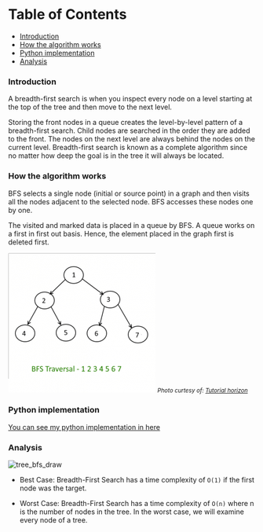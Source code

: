 # Table of Contents

- [Introduction](#introduction)
- [How the algorithm works](#how-the-algorithm-works)
- [Python implementation](#python-implementation)
- [Analysis](#analysis)


### Introduction
A breadth-first search is when you inspect every node on a level starting at the top of the tree and then move to the next level. 

Storing the front nodes in a queue creates the level-by-level pattern of a breadth-first search. Child nodes are searched in the order they are added to the front. The nodes on the next level are always behind the nodes on the current level. Breadth-first search is known as a complete algorithm since no matter how deep the goal is in the tree it will always be located.

### How the algorithm works
BFS selects a single node (initial or source point) in a graph and then visits all the nodes adjacent to the selected node. BFS accesses these nodes one by one.

The visited and marked data is placed in a queue by BFS. A queue works on a first in first out basis. Hence, the element placed in the graph first is deleted first.

![tree_bfs](tree_bfs.webp)
<small>_Photo curtesy of: [Tutorial horizon](https://algorithms.tutorialhorizon.com/breadth-first-searchtraversal-in-a-binary-tree/)_</small>

### Python implementation
[You can see my python implementation in here](./tree_bfs.py)
### Analysis
![tree_bfs_draw](./tree_bfs_draw.png)
- Best Case: Breadth-First Search has a time complexity of `O(1)` if the first node was the target. 

- Worst Case: Breadth-First Search has a time complexity of `O(n)` where n is the number of nodes in the tree. In the worst case, we will examine every node of a tree.